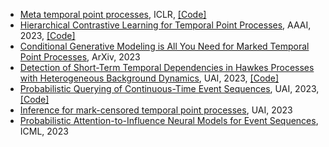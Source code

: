 * [Meta temporal point processes](https://openreview.net/pdf?id=QZfdDpTX1uM), ICLR, [\[Code\]](https://github.com/BorealisAI/meta-tpp)
* [Hierarchical Contrastive Learning for Temporal Point Processes](https://ojs.aaai.org/index.php/AAAI/article/view/26211), AAAI, 2023, [\[Code\]](https://github.com/qingmeiwangdaily/HCL_TPP)
* [Conditional Generative Modeling is All You Need for Marked Temporal Point Processes](https://arxiv.org/pdf/2305.12569.pdf), ArXiv, 2023
* [Detection of Short-Term Temporal Dependencies in Hawkes Processes with Heterogeneous Background Dynamics](https://proceedings.mlr.press/v216/chen23g/chen23g.pdf), UAI, 2023, [\[Code\]](https://github.com/AlbertYuChen/point_process_coupling_public)
* [Probabilistic Querying of Continuous-Time Event Sequences](https://proceedings.mlr.press/v206/boyd23a/boyd23a.pdf), UAI, 2023,  [\[Code\]](https://github.com/ajboyd2/point_process_queries)
* [Inference for mark-censored temporal point processes](https://proceedings.mlr.press/v216/boyd23a/boyd23a.pdf), UAI, 2023
* [Probabilistic Attention-to-Influence Neural Models for Event Sequences](https://openreview.net/forum?id=jFPdftHG4F), ICML, 2023
